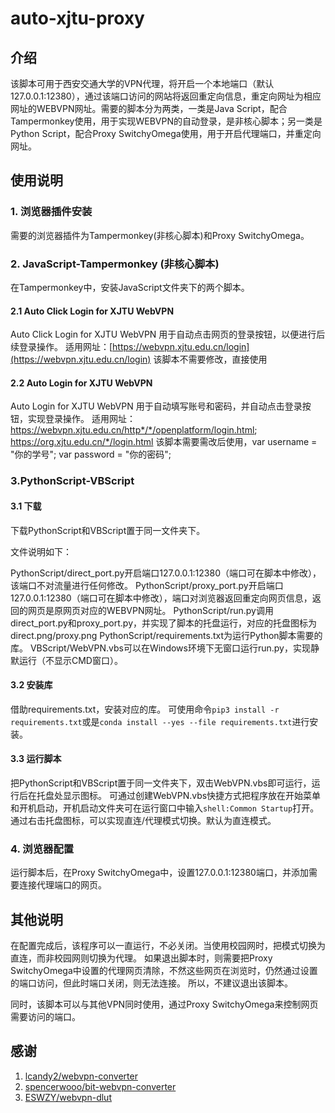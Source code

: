 # auto-xjtu-proxy

## 介绍
该脚本可用于西安交通大学的VPN代理，将开启一个本地端口（默认127.0.0.1:12380），通过该端口访问的网站将返回重定向信息，重定向网址为相应网址的WEBVPN网址。需要的脚本分为两类，一类是Java Script，配合Tampermonkey使用，用于实现WEBVPN的自动登录，是非核心脚本；另一类是Python Script，配合Proxy SwitchyOmega使用，用于开启代理端口，并重定向网址。

## 使用说明

### 1.  浏览器插件安装

需要的浏览器插件为Tampermonkey(非核心脚本)和Proxy SwitchyOmega。

### 2. JavaScript-Tampermonkey (非核心脚本)

在Tampermonkey中，安装JavaScript文件夹下的两个脚本。

#### 2.1 Auto Click Login for XJTU WebVPN

Auto Click Login for XJTU WebVPN 用于自动点击网页的登录按钮，以便进行后续登录操作。
适用网址：[https://webvpn.xjtu.edu.cn/login](https://webvpn.xjtu.edu.cn/login)
该脚本不需要修改，直接使用

#### 2.2 Auto Login for XJTU WebVPN

Auto Login for XJTU WebVPN 用于自动填写账号和密码，并自动点击登录按钮，实现登录操作。
适用网址：https://webvpn.xjtu.edu.cn/http*/*/openplatform/login.html; https://org.xjtu.edu.cn/*/login.html
该脚本需要需改后使用，var username = "你的学号"; var password = "你的密码";

### 3.PythonScript-VBScript

#### 3.1 下载
下载PythonScript和VBScript置于同一文件夹下。

文件说明如下：

PythonScript/direct_port.py开启端口127.0.0.1:12380（端口可在脚本中修改），该端口不对流量进行任何修改。
PythonScript/proxy_port.py开启端口127.0.0.1:12380（端口可在脚本中修改），端口对浏览器返回重定向网页信息，返回的网页是原网页对应的WEBVPN网址。
PythonScript/run.py调用direct_port.py和proxy_port.py，并实现了脚本的托盘运行，对应的托盘图标为direct.png/proxy.png
PythonScript/requirements.txt为运行Python脚本需要的库。
VBScript/WebVPN.vbs可以在Windows环境下无窗口运行run.py，实现静默运行（不显示CMD窗口）。

#### 3.2 安装库

借助requirements.txt，安装对应的库。
可使用命令`pip3 install -r requirements.txt`或是`conda install --yes --file requirements.txt`进行安装。

#### 3.3 运行脚本

把PythonScript和VBScript置于同一文件夹下，双击WebVPN.vbs即可运行，运行后在托盘处显示图标。
可通过创建WebVPN.vbs快捷方式把程序放在开始菜单和开机启动，开机启动文件夹可在运行窗口中输入`shell:Common Startup`打开。
通过右击托盘图标，可以实现直连/代理模式切换。默认为直连模式。

### 4.  浏览器配置

运行脚本后，在Proxy SwitchyOmega中，设置127.0.0.1:12380端口，并添加需要连接代理端口的网页。

## 其他说明

在配置完成后，该程序可以一直运行，不必关闭。当使用校园网时，把模式切换为直连，而非校园网则切换为代理。
如果退出脚本时，则需要把Proxy SwitchyOmega中设置的代理网页清除，不然这些网页在浏览时，仍然通过设置的端口访问，但此时端口关闭，则无法连接。
所以，不建议退出该脚本。

同时，该脚本可以与其他VPN同时使用，通过Proxy SwitchyOmega来控制网页需要访问的端口。

## 感谢

1. [lcandy2/webvpn-converter](https://github.com/lcandy2/webvpn-converter)
2. [spencerwooo/bit-webvpn-converter](https://github.com/spencerwooo/bit-webvpn-converter)
3. [ESWZY/webvpn-dlut](https://github.com/ESWZY/webvpn-dlut)


